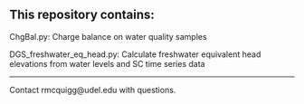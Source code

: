 ## This repository contains:

ChgBal.py: Charge balance on water quality samples

DGS_freshwater_eq_head.py: Calculate freshwater equivalent head elevations from water levels and SC time series data

<hr width=”25%”>
Contact rmcquigg@udel.edu with questions.
